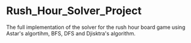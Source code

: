 # Rush_Hour_Solver_Project

The full implementation of the solver for the rush hour board game using Astar's algortihm, BFS, DFS and Djisktra's algorithm.
